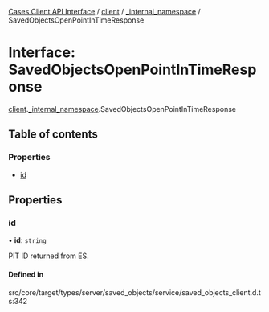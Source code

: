 [Cases Client API Interface](../README.md) / [client](../modules/client.md) / [\_internal\_namespace](../modules/client._internal_namespace.md) / SavedObjectsOpenPointInTimeResponse

# Interface: SavedObjectsOpenPointInTimeResponse

[client](../modules/client.md).[_internal_namespace](../modules/client._internal_namespace.md).SavedObjectsOpenPointInTimeResponse

## Table of contents

### Properties

- [id](client._internal_namespace.SavedObjectsOpenPointInTimeResponse.md#id)

## Properties

### id

• **id**: `string`

PIT ID returned from ES.

#### Defined in

src/core/target/types/server/saved_objects/service/saved_objects_client.d.ts:342
